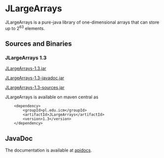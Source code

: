 JLargeArrays
============

JLargeArrays is a pure-java library of one-dimensional arrays that can store up to 2<sup>63</sup> elements.

## Sources and Binaries

### JLargeArrays 1.3

[JLargeArrays-1.3.jar](http://search.maven.org/remotecontent?filepath=pl/edu/icm/JLargeArrays/1.3/JLargeArrays-1.3.jar) 

[JLargeArrays-1.3-javadoc.jar](http://search.maven.org/remotecontent?filepath=pl/edu/icm/JLargeArrays/1.3/JLargeArrays-1.3-javadoc.jar) 

[JLargeArrays-1.3-sources.jar](http://search.maven.org/remotecontent?filepath=pl/edu/icm/JLargeArrays/1.3/JLargeArrays-1.3-sources.jar) 

JLargeArrays is available on maven central as

        <dependency>
            <groupId>pl.edu.icm</groupId>
            <artifactId>JLargeArrays</artifactId>
            <version>1.3</version>
        </dependency>

##  JavaDoc
The documentation is available at [apidocs](http://icmvis.github.io/JLargeArrays/apidocs/).
